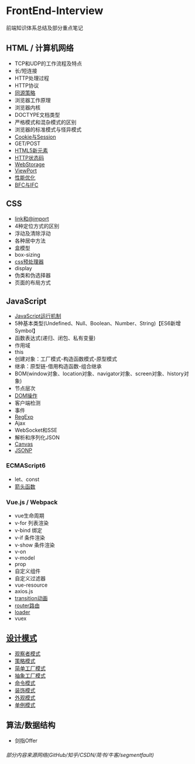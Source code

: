 # FrontEnd-Interview
前端知识体系总结及部分重点笔记

## HTML / 计算机网络
+ TCP和UDP的工作流程及特点
+ 长/短连接
+ HTTP处理过程
+ HTTP协议
+ [同源策略](HTML/同源策略.md)
+ 浏览器工作原理
+ 浏览器内核
+ DOCTYPE文档类型
+ 严格模式和混杂模式的区别
+ 浏览器的标准模式与怪异模式
+ [Cookie与Session](HTML/Cookie.md)
+ GET/POST
+ [HTML5新元素](https://github.com/tozlam/FrontEnd-Interview/blob/master/HTML/H5%E6%96%B0%E5%A2%9E%E5%85%83%E7%B4%A0.md)
+ [HTTP状态码](https://github.com/tozlam/FrontEnd-Interview/blob/master/HTML/HTTP状态码.md)
+ [WebStorage](https://github.com/tozlam/FrontEnd-Interview/blob/master/HTML/webStorage.md)
+ [ViewPort](http://www.cnblogs.com/2050/p/3877280.html)
+ [性能优化](HTML/性能优化.md)
+ [BFC与IFC](HTML/BFC与IFC.md)

## CSS
- [link和@import](CSS/link和@import.md)
- 4种定位方式的区别
- 浮动及清除浮动
- 各种居中方法
- 盒模型
- box-sizing
- [css预处理器](CSS/css预处理器.md)
- display
- 伪类和伪选择器
- 页面的布局方式


## JavaScript
+ [JavaScript运行机制](Js/JS运行机制.md)
+ 5种基本类型(Undefined、Null、Boolean、Number、String)【ES6新增Symbol】
+ 函数表达式(递归、闭包、私有变量)
+ 作用域
+ this
+ 创建对象：工厂模式-构造函数模式-原型模式
+ 继承：原型链-借用构造函数-组合继承
+ BOM(window对象、location对象、navigator对象、screen对象、history对象)
+ 节点层次
+ [DOM操作](Js/Dom操作.md)
+ 客户端检测
+ 事件
+ [RegExp]()
+ Ajax
+ WebSocket和SSE
+ 解析和序列化JSON
+ [Canvas](https://github.com/tozlam/Canvas)
+ [JSONP](Js/JSONP.md)

### ECMAScript6
- let、const
- [箭头函数](Js/ES6/箭头函数.md)

### Vue.js / Webpack
- vue生命周期
- v-for 列表渲染
- v-bind 绑定
- v-if 条件渲染
- v-show 条件渲染
- v-on
- v-model
- prop
- 自定义组件
- 自定义过滤器
- vue-resource
- axios.js
- [transition动画](https://github.com/tozlam/VueDemo/tree/master/transition)
- [router路由](https://github.com/tozlam/VueDemo/tree/master/router)
- [loader](https://github.com/tozlam/VueDemo/tree/master/loader)
- vuex


## [设计模式](https://github.com/tozlam/DesignPattern)
- [观察者模式](https://github.com/tozlam/DesignPattern/tree/master/src/ObserverPattern)
- [策略模式](https://github.com/tozlam/DesignPattern/tree/master/src/StrategyPattern)
- [简单工厂模式](https://github.com/tozlam/DesignPattern/tree/master/src/SimpleFactoryPattern)
- [抽象工厂模式](https://github.com/tozlam/DesignPattern/tree/master/src/AbstractFactoryPattern)
- [命令模式](https://github.com/tozlam/DesignPattern/tree/master/src/CommandPattern)
- [装饰模式](https://github.com/tozlam/DesignPattern/tree/master/src/DecoratorPattern)
- [外观模式](https://github.com/tozlam/DesignPattern/tree/master/src/FacadePattern)
- [单例模式](https://github.com/tozlam/DesignPattern/tree/master/src/SingletonPattern)

## 算法/数据结构
- 剑指Offer




###### 部分内容来源网络(GitHub/知乎/CSDN/简书/牛客/segmentfault)
